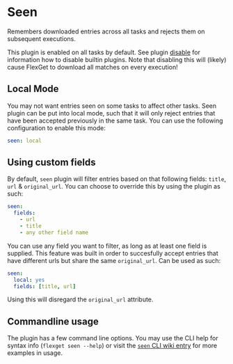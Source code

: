 # Seen
Remembers downloaded entries across all tasks and rejects them on subsequent executions.

This plugin is enabled on all tasks by default. See plugin [disable](/Plugins/disable) for information how to disable builtin plugins. Note that disabling this will (likely) cause FlexGet to download all matches on every execution!

## Local Mode
You may not want entries seen on some tasks to affect other tasks. Seen plugin can be put into local mode, such that it will only reject entries that have been accepted previously in the same task. You can use the following configuration to enable this mode:
```yaml
seen: local
```

## Using custom fields
By default, `seen` plugin will filter entries based on that following fields: `title`, `url` & `original_url`. You can choose to override this by using the plugin as such:
```yaml
seen:
  fields:
    - url
    - title
    - any other field name
```

You can use any field you want to filter, as long as at least one field is supplied. This feature was built in order to succesfully accept entries that have different urls but share the same `original_url`. Can be used as such:
```yaml
seen:
  local: yes
  fields: [title, url]
```
Using this will disregard the `original_url` attribute. 

## Commandline usage
The plugin has a few command line options. You may use the CLI help for syntax info (`flexget seen --help`) or visit the [`seen` CLI wiki entry](/CLI/seen) for more examples in usage.